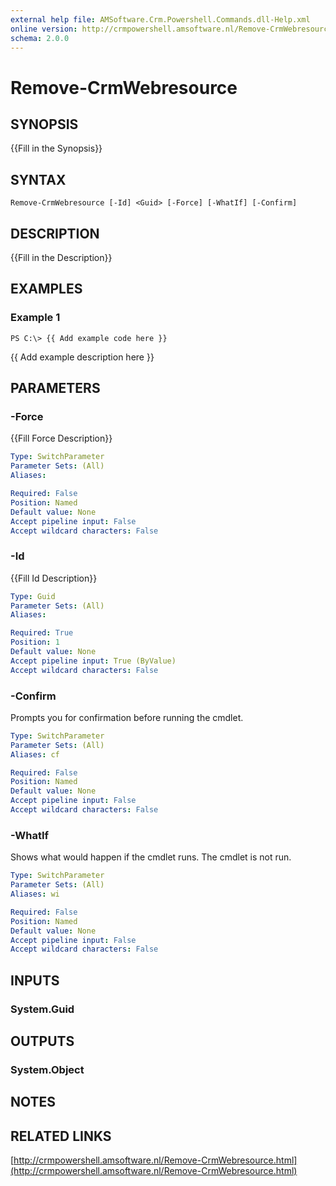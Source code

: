 ```yaml
---
external help file: AMSoftware.Crm.Powershell.Commands.dll-Help.xml
online version: http://crmpowershell.amsoftware.nl/Remove-CrmWebresource.html
schema: 2.0.0
---
```


# Remove-CrmWebresource

## SYNOPSIS
{{Fill in the Synopsis}}

## SYNTAX

```
Remove-CrmWebresource [-Id] <Guid> [-Force] [-WhatIf] [-Confirm]
```

## DESCRIPTION
{{Fill in the Description}}

## EXAMPLES

### Example 1
```
PS C:\> {{ Add example code here }}
```

{{ Add example description here }}

## PARAMETERS

### -Force
{{Fill Force Description}}

```yaml
Type: SwitchParameter
Parameter Sets: (All)
Aliases: 

Required: False
Position: Named
Default value: None
Accept pipeline input: False
Accept wildcard characters: False
```

### -Id
{{Fill Id Description}}

```yaml
Type: Guid
Parameter Sets: (All)
Aliases: 

Required: True
Position: 1
Default value: None
Accept pipeline input: True (ByValue)
Accept wildcard characters: False
```

### -Confirm
Prompts you for confirmation before running the cmdlet.

```yaml
Type: SwitchParameter
Parameter Sets: (All)
Aliases: cf

Required: False
Position: Named
Default value: None
Accept pipeline input: False
Accept wildcard characters: False
```

### -WhatIf
Shows what would happen if the cmdlet runs.
The cmdlet is not run.

```yaml
Type: SwitchParameter
Parameter Sets: (All)
Aliases: wi

Required: False
Position: Named
Default value: None
Accept pipeline input: False
Accept wildcard characters: False
```

## INPUTS

### System.Guid


## OUTPUTS

### System.Object

## NOTES

## RELATED LINKS

[http://crmpowershell.amsoftware.nl/Remove-CrmWebresource.html](http://crmpowershell.amsoftware.nl/Remove-CrmWebresource.html)

